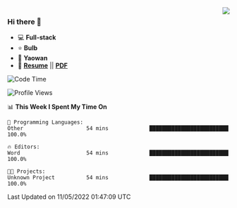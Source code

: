 <img align="right" src="https://github-readme-stats.vercel.app/api?username=LolipopJ&show_icons=true&count_private=true&hide_title=true&include_all_commits=true&theme=vue">

### Hi there 👋

- :computer: **Full-stack**
- :star: **Bulb**
- :pill: **Yaowan**
- :milky_way: [**Resume**](https://lolipopj.github.io/resume/) || [**PDF**](https://cdn.jsdelivr.net/gh/lolipopj/resume/export/resume-en.pdf)

<!--START_SECTION:waka-->
![Code Time](http://img.shields.io/badge/Code%20Time-0-blue)

![Profile Views](http://img.shields.io/badge/Profile%20Views-7-blue)

📊 **This Week I Spent My Time On** 

```text
💬 Programming Languages: 
Other                    54 mins             █████████████████████████   100.0%

🔥 Editors: 
Word                     54 mins             █████████████████████████   100.0%

🐱‍💻 Projects: 
Unknown Project          54 mins             █████████████████████████   100.0%

```


 Last Updated on 11/05/2022 01:47:09 UTC
<!--END_SECTION:waka-->
